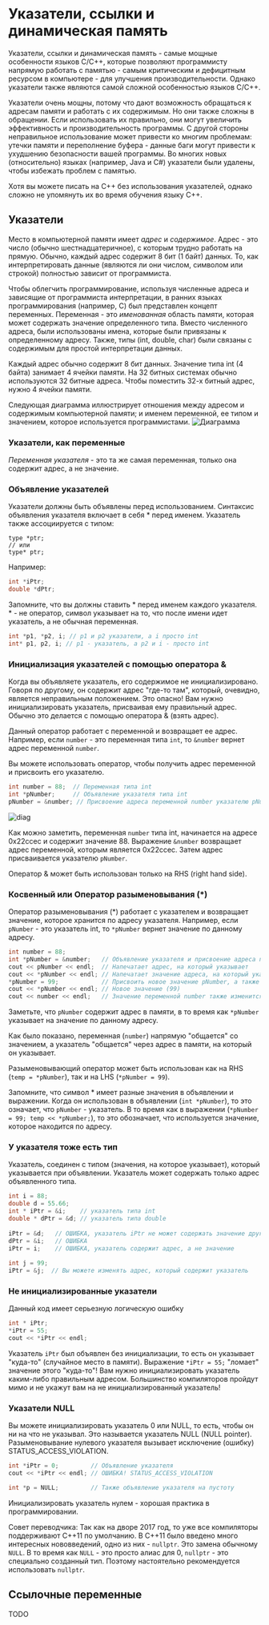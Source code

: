 # Указатели, ссылки и динамическая память
Указатели, ссылки и динамическая память - самые мощные особенности языков C/C++, которые позволяют программисту напрямую работать с памятью - самым критическим и дефицитным ресурсом в компьютере - для улучшения производительности. Однако указатели также являются самой сложной особенностью языков C/C++.

Указатели очень мощны, потому что дают возможность обращаться к адресам памяти и работать с их содержимым. Но они также сложны в обращении. Если использовать их правильно, они могут увеличить эффективность и производительность программы. С другой стороны неправильное использование может привести ко многим проблемам: утечки памяти и переполнение буфера - данные баги могут привести к ухудшению безопасности вашей программы. Во многих новых (относительно) языках (например, Java и C#) указатели были удалены, чтобы избежать проблем с памятью.

Хотя вы можете писать на C++ без использования указателей, однако сложно не упомянуть их во время обучения языку C++.

## Указатели
Место в компьютерной памяти имеет *адрес* и *содержимое*. Адрес - это число (обычно шестнадцатеричное), с которым трудно работать на прямую. Обычно, каждый адрес содержит 8 бит (1 байт) данных. То, как интерпретировать данные (являются ли они числом, символом или строкой) полностью зависит от программиста.

Чтобы облегчить программирование, используя численные адреса и зависящие от программиста интерпретации, в ранних языках программирования (например, C) был представлен концепт переменных. Переменная - это *именованная* область памяти, которая может содержать значение определенного типа. Вместо численного адреса, были использованы имена, которые были привязаны к определенному адресу. Также, типы (int, double, char) были связаны с содержимым для простой интерпретации данных.

Каждый адрес обычно содержит 8 бит данных. Значение типа int (4 байта) занимает 4 ячейки памяти. На 32 битных системах обычно используются 32 битные адреса. Чтобы поместить 32-х битный адрес, нужно 4 ячейки памяти.

Следующая диаграмма иллюстрирует отношения между адресом и содержимым компьютерной памяти; и именем переменной, ее типом и значением, которое используется программистами.
![Диаграмма](https://www.ntu.edu.sg/home/ehchua/programming/cpp/images/MemoryAddressContent.png)

### Указатели, как переменные
*Переменная указателя* - это та же самая переменная, только она содержит адрес, а не значение.

### Объявление указателей
Указатели должны быть объявлены перед использованием. Синтаксис объявления указателя включает в себя * перед именем. Указатель также ассоциируется с типом:

```
type *ptr;
// или
type* ptr;
```

Например:
```c++
int *iPtr;
double *dPtr;
```
Запомните, что вы должны ставить * перед именем каждого указателя. * - не оператор, символ указывает на то, что после имени идет указатель, а не обычная переменная.
```c++
int *p1, *p2, i; // p1 и p2 указатели, а i просто int
int* p1, p2, i; // p1 - указатель, а p2 и i - просто int
```

### Инициализация указателей с помощью оператора &
Когда вы объявляете указатель, его содержимое не инициализировано. Говоря по другому, он содержит адрес "где-то там", который, очевидно, является неправильным положением. Это опасно! Вам нужно инициализировать указатель, присваивая ему правильный адрес. Обычно это делается с помощью оператора & (взять адрес).

Данный оператор работает с переменной и возвращает ее адрес. Например, если `number` - это переменная типа `int`, то `&number` вернет адрес переменной `number`.

Вы можете использовать оператор, чтобы получить адрес переменной и присвоить его указателю.
```c++
int number = 88;  // Переменная типа int
int *pNumber;     // Объявление указателя типа int
pNumber = &number; // Присвоение адреса переменной number указателю pNumber
```

![diag](https://www.ntu.edu.sg/home/ehchua/programming/cpp/images/PointerDeclaration.png)

Как можно заметить, переменная `number` типа int, начинается на адресе 0x22ccec и содержит значение 88. Выражение `&number` возвращает адрес переменной, которым является 0x22ccec. Затем адрес присваивается указателю `pNumber`.

Оператор & может быть использован только на RHS (right hand side).

### Косвенный или Оператор разыменовывания (\*)
Оператор разыменовывания (\*) работает с указателем и возвращает значение, которое хранится по адресу указателя. Например, если `pNumber` - это указатель int, то `*pNumber` вернет значение по данному адресу.

```c++
int number = 88;
int *pNumber = &number;   // Объявление указателя и присвоение адреса переменной number
cout << pNumber << endl;  // Напечатает адрес, на который указывает
cout << *pNumber << endl; // Напечатает значение адреса, на который указывает (88)
*pNumber = 99;            // Присвоить новое значение pNumber, а также изменить данные по адресу, на который указывает pNumber
cout << *pNumber << endl; // Новое значение (99)
cout << number << endl;   // Значение переменной number также изменится
```

Заметьте, что `pNumber` содержит адрес в памяти, в то время как `*pNumber` указывает на значение по данному адресу.

Как было показано, переменная (`number`) напрямую "общается" со значением, а указатель "общается" через адрес в памяти, на который он указывает.

Разыменовывающий оператор может быть использован как на RHS (`temp = *pNumber`), так и на LHS (`*pNumber = 99`).

Запомните, что символ \* имеет разные значения в объявлении и выражении. Когда он использован в объявлении (`int *pNumber`), то это означает, что `pNumber` - указатель. В то время как в выражении (`*pNumber = 99; temp << *pNumber;`), то это обозначает, что используется значение, которое находится по адресу.

### У указателя тоже есть тип
Указатель, соединен с типом (значения, на которое указывает), который указывается при объявлении. Указатель может содержать только адрес объявленного типа.
```c++
int i = 88;
double d = 55.66;
int * iPtr = &i;    // указатель типа int
double * dPtr = &d; // указатель типа double
 
iPtr = &d;   // ОШИБКА, указатель iPtr не может содержать значение другого типа
dPtr = &i;   // ОШИБКА
iPtr = i;    // ОШИБКА, указатель содержит адрес, а не значение
 
int j = 99;
iPtr = &j;  // Вы можете изменять адрес, который содержит указатель
```

### Не инициализированные указатели
Данный код имеет серьезную логическую ошибку
```c++
int * iPtr;
*iPtr = 55;
cout << *iPtr << endl;
```
Указатель `iPtr` был объявлен без инициализации, то есть он указывает "куда-то" (случайное место в памяти). Выражение `*iPtr = 55;` "ломает" значение этого "куда-то"! Вам нужно инициализировать указатель каким-либо правильным адресом. Большинство компиляторов пройдут мимо и не укажут вам на не инициализированный указатель!

### Указатели NULL
Вы можете инициализировать указатель 0 или NULL, то есть, чтобы он ни на что не указывал. Это называется указатель NULL (NULL pointer). Разыменовывание нулевого указателя вызывает исключение (ошибку) STATUS_ACCESS_VIOLATION.
```c++
int *iPtr = 0;         // Объявление указателя
cout << *iPtr << endl; // ОШИБКА! STATUS_ACCESS_VIOLATION

int *p = NULL;         // Также объявление указателя на пустоту
```

Инициализировать указатель нулем - хорошая практика в программировании.

Совет переводчика: Так как на дворе 2017 год, то уже все компиляторы поддерживают C++11 по умолчанию. В C++11 было введено много интересных нововведений, одно из них - `nullptr`. Это замена обычному `NULL`. В то время как `NULL` - это просто алиас для 0, `nullptr` - это специально созданный тип. Поэтому настоятельно рекомендуется использовать `nullptr`.

## Ссылочные переменные
TODO
